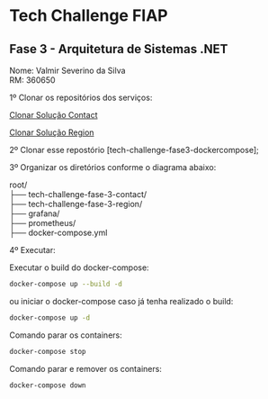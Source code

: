 # Tech Challenge FIAP

## Fase 3 - Arquitetura de Sistemas .NET

Nome: Valmir Severino da Silva <br/>
RM: 360650

1º Clonar os repositórios dos serviços: <br/>

[Clonar Solução Contact](https://github.com/vmrsilva/tech-challenge-fase-3-contact)

[Clonar Solução Region](https://github.com/vmrsilva/tech-challenge-fase-3-region)

2º Clonar esse repostório [tech-challenge-fase3-dockercompose]; <br/>

3º Organizar os diretórios conforme o diagrama abaixo: <br/>

root/ <br/>
  ├── tech-challenge-fase-3-contact/ <br/>
  ├── tech-challenge-fase-3-region/<br/> 
  ├── grafana/<br/>
  ├── prometheus/<br/>
  ├── docker-compose.yml<br/>

4º Executar:

Executar o build do docker-compose: <br/>  

```bash
docker-compose up --build -d
````

ou iniciar o docker-compose caso já tenha realizado o build:
```bash
docker-compose up -d
````

Comando parar os containers: <br/>
```bash
docker-compose stop
```


Comando parar e remover os containers: <br/>
```bash
docker-compose down
```
